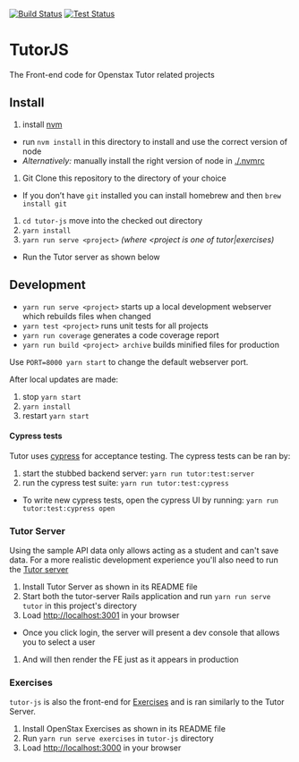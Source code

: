 [![Build Status](https://github.com/openstax/tutor-js/workflows/Build/badge.svg)](https://github.com/openstax/tutor-js)
[![Test Status](https://github.com/openstax/tutor-js/workflows/TutorJS/badge.svg)](https://github.com/openstax/tutor-js)

# TutorJS

The Front-end code for Openstax Tutor related projects

## Install

1. install [nvm](https://github.com/creationix/nvm)
  - run `nvm install` in this directory to install and use the correct version of node
  - _Alternatively:_ manually install the right version of node in [./.nvmrc](./.nvmrc)
1. Git Clone this repository to the directory of your choice
  - If you don’t have `git` installed you can install homebrew and then `brew install git`
1. `cd tutor-js` move into the checked out directory
1. `yarn install`
1. `yarn run serve <project>` *(where <project is one of tutor|exercises)*

 - Run the Tutor server as shown below

## Development

- `yarn run serve <project>` starts up a local development webserver which rebuilds files when changed
- `yarn test <project>` runs unit tests for all projects
- `yarn run coverage` generates a code coverage report
- `yarn run build <project> archive` builds minified files for production

Use `PORT=8000 yarn start` to change the default webserver port.

After local updates are made:

1. stop `yarn start`
1. `yarn install`
1. restart `yarn start`

#### Cypress tests

Tutor uses [cypress](https://www.cypress.io) for acceptance testing.  The cypress tests can be ran by:
1. start the stubbed backend server: `yarn run tutor:test:server`
1. run the cypress test suite: `yarn run tutor:test:cypress`
  * To write new cypress tests, open the cypress UI by running: `yarn run tutor:test:cypress open`

### Tutor Server

Using the sample API data only allows acting as a student and can't save data.  For a more realistic development experience you'll also need to run the [Tutor server](https://github.com/openstax/tutor-server)

1. Install Tutor Server as shown in its README file
1. Start both the tutor-server Rails application and run `yarn run serve tutor` in this project's directory
1. Load <http://localhost:3001> in your browser
  - Once you click login, the server will present a dev console that allows you to select a user
1. And will then render the FE just as it appears in production

### Exercises

`tutor-js` is also the front-end for [Exercises](https://github.com/openstax/exercises) and is ran similarly to the Tutor Server.

1. Install OpenStax Exercises as shown in its README file
1. Run `yarn run serve exercises` in `tutor-js` directory
1. Load <http://localhost:3000> in your browser

[travis-image]: https://img.shields.io/travis/openstax/tutor-js/master.svg?style=flat-square
[travis-url]: https://travis-ci.org/openstax/tutor-js
[dependency-image]: https://img.shields.io/david/openstax/tutor-js.svg?style=flat-square
[dependency-url]: https://david-dm.org/openstax/tutor-js
[dev-dependency-image]: https://img.shields.io/david/dev/openstax/tutor-js.svg?style=flat-square
[dev-dependency-url]: https://david-dm.org/openstax/tutor-js#info=devDependencies
[codecov-image]: https://img.shields.io/codecov/c/github/openstax/tutor-js.svg?style=flat-square
[codecov-url]: https://codecov.io/gh/openstax/tutor-js
